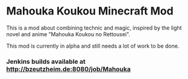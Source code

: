 # Mahouka Koukou Minecraft Mod

This is a mod about combining technic and magic, inspired by the light novel and anime "Mahouka Koukou no Rettousei".

This mod is currently in alpha and still needs a lot of work to be done.

### Jenkins builds available at http://bzeutzheim.de:8080/job/Mahouka 